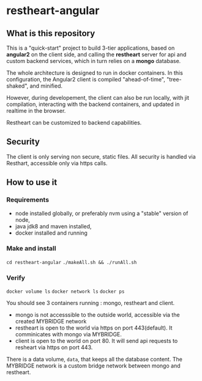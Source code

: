 # restheart-angular

## What is this repository

This is a "quick-start" project to build 3-tier applications, based on **angular2** on the client side, and calling the **restheart** server for api and custom backend services, which in turn relies on a **mongo** database.

The whole architecture is designed to run in docker containers. In this configuration, the Angular2 client is compiled "ahead-of-time", "tree-shaked", and minified.

However, during developement, the client can also be run locally, with jit compilation,
interacting with the backend containers, and updated in realtime in the browser.

Restheart can be customized to backend capabilities.

## Security

The client is only serving non secure, static files.
All security is handled via Resthart, accessible only via https calls.

## How to use it 

### Requirements

* node installed globally, or preferably nvm using a "stable" version of node,
* java jdk8 and maven installed,
* docker installed and running

### Make and install

`cd restheart-angular`
`./makeAll.sh && ./runAll.sh`

### Verify

`docker volume ls`
`docker network ls`
`docker ps`


You should see 3 containers running : mongo, restheart and client.
* mongo is not accesssible to the outside world, accessible via the created MYBRIDGE network
* restheart is open to the world via https on port 443(default). It comminicates with mongo via MYBRIDGE.
* client is open to the world on port 80. It will send api requests to resheart via https on port 443.

There is a data volume, `data`, that keeps all the database content.
The MYBRIDGE network is a custom bridge network between mongo and restheart.

